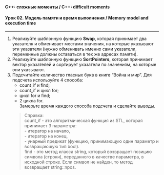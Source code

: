 #### C++: сложные моменты / C++: difficult moments  
#### Урок 02. Модель памяти и время выполнения / Memory model and execution time

***

1. Реализуйте шаблонную функцию <b>Swap</b>, которая принимает два указателя и обменивает местами значения,
на которые указывают эти указатели (нужно обменивать именно сами указатели,
переменные должны оставаться в тех же адресах памяти).  
2. Реализуйте шаблонную функцию <b>SortPointers</b>, которая принимает вектор указателей и сортирует указатели по значениям, на которые они указывают.  
3. Подсчитайте количество гласных букв в книге “Война и мир”. Для подсчета используйте 4 способа:  
    - count_if и find;  
    - count_if и цикл for;  
    - цикл for и find;  
    - 2 цикла for.  
  Замерьте время каждого способа подсчета и сделайте выводы.  
    > Справка:  
    > count_if - это алгоритмическая функция из STL, которая принимает 3 параметра:  
        - итератор на начало,  
        - итератор на конец,  
        - унарный предикат (функцию, принимающую один параметр и возвращающую тип bool).  
    > find - это метод класса string, который возвращает позицию символа (строки), переданного в качестве
    > параметра, в исходной строке. Если символ не найден, то метод возвращает string::npos.
